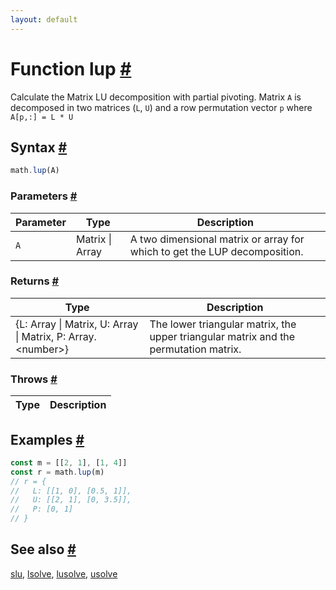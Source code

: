 ```yaml
---
layout: default
---
```


<!-- Note: This file is automatically generated from source code comments. Changes made in this file will be overridden. -->

<h1 id="function-lup">Function lup <a href="#function-lup" title="Permalink">#</a></h1>

Calculate the Matrix LU decomposition with partial pivoting. Matrix `A` is decomposed in two matrices (`L`, `U`) and a
row permutation vector `p` where `A[p,:] = L * U`


<h2 id="syntax">Syntax <a href="#syntax" title="Permalink">#</a></h2>

```js
math.lup(A)
```

<h3 id="parameters">Parameters <a href="#parameters" title="Permalink">#</a></h3>

Parameter | Type | Description
--------- | ---- | -----------
`A` | Matrix &#124; Array | A two dimensional matrix or array for which to get the LUP decomposition.

<h3 id="returns">Returns <a href="#returns" title="Permalink">#</a></h3>

Type | Description
---- | -----------
{L: Array &#124; Matrix, U: Array &#124; Matrix, P: Array.&lt;number&gt;} | The lower triangular matrix, the upper triangular matrix and the permutation matrix.


<h3 id="throws">Throws <a href="#throws" title="Permalink">#</a></h3>

Type | Description
---- | -----------


<h2 id="examples">Examples <a href="#examples" title="Permalink">#</a></h2>

```js
const m = [[2, 1], [1, 4]]
const r = math.lup(m)
// r = {
//   L: [[1, 0], [0.5, 1]],
//   U: [[2, 1], [0, 3.5]],
//   P: [0, 1]
// }
```


<h2 id="see-also">See also <a href="#see-also" title="Permalink">#</a></h2>

[slu](slu.html),
[lsolve](lsolve.html),
[lusolve](lusolve.html),
[usolve](usolve.html)
